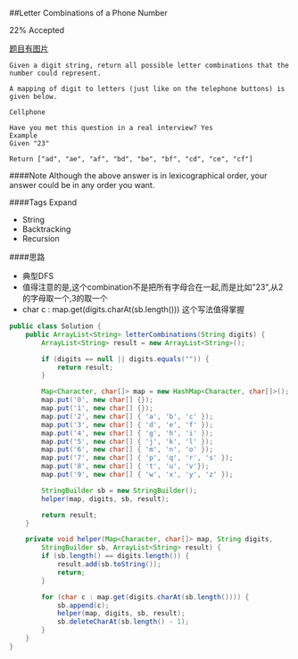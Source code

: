 ##Letter Combinations of a Phone Number

22% Accepted

[题目有图片](http://www.lintcode.com/en/problem/letter-combinations-of-a-phone-number/)

	Given a digit string, return all possible letter combinations that the number could represent.

	A mapping of digit to letters (just like on the telephone buttons) is given below.

	Cellphone

	Have you met this question in a real interview? Yes
	Example
	Given "23"

	Return ["ad", "ae", "af", "bd", "be", "bf", "cd", "ce", "cf"]

####Note
	Although the above answer is in lexicographical order,
	your answer could be in any order you want.

####Tags Expand
- String
- Backtracking
- Recursion


####思路
- 典型DFS
- 值得注意的是,这个combination不是把所有字母合在一起,而是比如"23",从2的字母取一个,3的取一个
- char c : map.get(digits.charAt(sb.length())) 这个写法值得掌握

```java
public class Solution {
    public ArrayList<String> letterCombinations(String digits) {
        ArrayList<String> result = new ArrayList<String>();

        if (digits == null || digits.equals("")) {
            return result;
        }

        Map<Character, char[]> map = new HashMap<Character, char[]>();
        map.put('0', new char[] {});
        map.put('1', new char[] {});
        map.put('2', new char[] { 'a', 'b', 'c' });
        map.put('3', new char[] { 'd', 'e', 'f' });
        map.put('4', new char[] { 'g', 'h', 'i' });
        map.put('5', new char[] { 'j', 'k', 'l' });
        map.put('6', new char[] { 'm', 'n', 'o' });
        map.put('7', new char[] { 'p', 'q', 'r', 's' });
        map.put('8', new char[] { 't', 'u', 'v'});
        map.put('9', new char[] { 'w', 'x', 'y', 'z' });

        StringBuilder sb = new StringBuilder();
        helper(map, digits, sb, result);

        return result;
    }

    private void helper(Map<Character, char[]> map, String digits,
        StringBuilder sb, ArrayList<String> result) {
        if (sb.length() == digits.length()) {
            result.add(sb.toString());
            return;
        }

        for (char c : map.get(digits.charAt(sb.length()))) {
            sb.append(c);
            helper(map, digits, sb, result);
            sb.deleteCharAt(sb.length() - 1);
        }
    }
}
```
